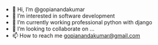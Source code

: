 - 👋 Hi, I’m @gopianandakumar
- 👀 I’m interested in software development
- 🌱 I’m currently working professional python with django
- 💞️ I’m looking to collaborate on ...
- 📫 How to reach me gopianandakumar@gmail.com

<!---
gopianandakumar/gopianandakumar is a ✨ special ✨ repository because its `README.md` (this file) appears on your GitHub profile.
You can click the Preview link to take a look at your changes.
--->

